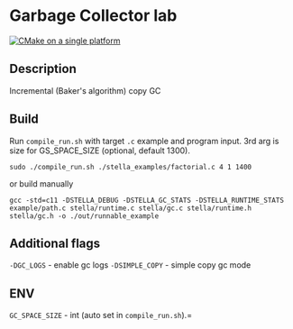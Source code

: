# Garbage Collector lab

[![CMake on a single platform](https://github.com/kechinvv/stella_gc/actions/workflows/cmake-single-platform.yml/badge.svg)](https://github.com/kechinvv/stella_gc/actions/workflows/cmake-single-platform.yml)

## Description
Incremental (Baker's algorithm) copy GC
## Build

Run `compile_run.sh` with target `.c` example and program input. 3rd arg is size for GS_SPACE_SIZE (optional, default 1300).
```
sudo ./compile_run.sh ./stella_examples/factorial.c 4 1 1400
```
or build manually
```
gcc -std=c11 -DSTELLA_DEBUG -DSTELLA_GC_STATS -DSTELLA_RUNTIME_STATS example/path.c stella/runtime.c stella/gc.c stella/runtime.h stella/gc.h -o ./out/runnable_example
```
## Additional flags
`-DGC_LOGS` - enable gc logs
`-DSIMPLE_COPY` - simple copy gc mode
## ENV

`GC_SPACE_SIZE` - int (auto set in `compile_run.sh`).=
